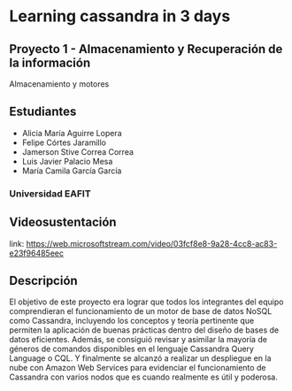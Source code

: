 # Learning cassandra in 3 days
## Proyecto 1 - Almacenamiento y Recuperación de la información
Almacenamiento y motores
## Estudiantes
- Alicia María Aguirre Lopera
- Felipe Córtes Jaramillo
- Jamerson Stive Correa Correa
- Luis Javier Palacio Mesa
- María Camila García García
### Universidad EAFIT
## Videosustentación
link: https://web.microsoftstream.com/video/03fcf8e8-9a28-4cc8-ac83-e23f96485eec
## Descripción
El objetivo de este proyecto era lograr que todos los integrantes del equipo comprendieran el funcionamiento de un motor de base de datos NoSQL como Cassandra, incluyendo los conceptos y teoría pertinente que permiten la aplicación de buenas prácticas dentro del diseño de bases de datos eficientes. Además, se consiguió revisar y asimilar la mayoría de géneros de comandos disponibles en el lenguaje Cassandra Query Language o CQL. Y finalmente se alcanzó a realizar un despliegue en la nube con Amazon Web Services para evidenciar el funcionamiento de Cassandra con varios nodos que es cuando realmente es útil y poderosa.
